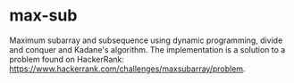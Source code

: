 # max-sub
Maximum subarray and subsequence using dynamic programming, divide and conquer and Kadane's algorithm. The implementation is a solution to a problem found on HackerRank: 
https://www.hackerrank.com/challenges/maxsubarray/problem.
